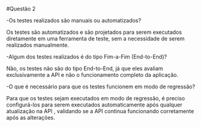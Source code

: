 #Questão 2

-Os testes realizados são manuais ou automatizados?

Os testes são automatizados e são projetados para serem executados diretamente em uma ferramenta de teste, sem a necessidade de serem realizados manualmente.

-Algum dos testes realizados é do tipo Fim-a-Fim (End-to-End)?

Não, os testes não são do tipo End-to-End, já que eles avaliam exclusivamente a API e não o funcionamento completo da aplicação.

-O que é necessário para que os testes funcionem em modo de regressão?

Para que os testes sejam executados em modo de regressão, é preciso configurá-los para serem executados automaticamente após qualquer atualização na API , validando se a API continua funcionando corretamente após as alterações.
